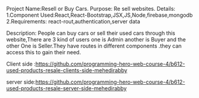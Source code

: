 Project Name:Resell or Buy Cars. Purpose: Re sell websites. Details:
1.Component Used:React,React-Bootstrap,JSX,JS,Node,firebase,mongodb
2.Requirements: react-rout,authentication,server data

Description: People can buy cars or sell their used cars through this website,There are 3 kind of users one is Admin another is Buyer and the other One is Seller.They have routes in different components .they can access this to gain their need.

Client side :https://github.com/programming-hero-web-course-4/b612-used-products-resale-clients-side-mehedirabby

server side:https://github.com/programming-hero-web-course-4/b612-used-products-resale-server-side-mehedirabby
